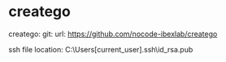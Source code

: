 # creatego
 
  creatego:
    git:
      url: https://github.com/nocode-ibexlab/creatego


ssh file location: C:\Users\[current_user]\.ssh\id_rsa.pub
